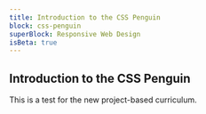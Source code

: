 ```yaml
---
title: Introduction to the CSS Penguin
block: css-penguin
superBlock: Responsive Web Design
isBeta: true
---
```


## Introduction to the CSS Penguin

This is a test for the new project-based curriculum.
